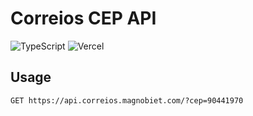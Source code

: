 # Correios CEP API

![TypeScript](https://img.shields.io/badge/typescript-%23007ACC.svg?style=for-the-badge&logo=typescript&logoColor=white)
![Vercel](https://img.shields.io/badge/vercel-%23000000.svg?style=for-the-badge&logo=vercel&logoColor=white)

## Usage

```http
GET https://api.correios.magnobiet.com/?cep=90441970
```
